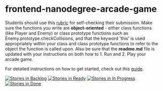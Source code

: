 frontend-nanodegree-arcade-game
===============================

Students should use this [rubric](https://review.udacity.com/#!/projects/2696458597/rubric) for self-checking their submission. Make sure the functions you write are **object-oriented** - either class functions (like Player and Enemy) or class prototype functions such as Enemy.prototype.checkCollisions, and that the keyword 'this' is used appropriately within your class and class prototype functions to refer to the object the function is called upon. Also be sure that the **readme.md** file is updated with your instructions on both how to 1. Run and 2. Play your arcade game.

For detailed instructions on how to get started, check out this [guide](https://docs.google.com/document/d/1v01aScPjSWCCWQLIpFqvg3-vXLH2e8_SZQKC8jNO0Dc/pub?embedded=true).

<a href="http://waffle.io/czeise/frontend-nanodegree-arcade-game" target="_blank">![Stories in Backlog](https://badge.waffle.io/czeise/frontend-nanodegree-arcade-game.svg?label=backlog&title=Backlog)</a>
<a href="http://waffle.io/czeise/frontend-nanodegree-arcade-game" target="_blank">![Stories in Ready](https://badge.waffle.io/czeise/frontend-nanodegree-arcade-game.svg?label=ready&title=Ready)</a>
<a href="http://waffle.io/czeise/frontend-nanodegree-arcade-game" target="_blank">![Stories in In Progress](https://badge.waffle.io/czeise/frontend-nanodegree-arcade-game.svg?label=in%20progress&title=In%20Progress)</a>
<a href="http://waffle.io/czeise/frontend-nanodegree-arcade-game" target="_blank">![Stories in Done](https://badge.waffle.io/czeise/frontend-nanodegree-arcade-game.svg?label=label=done&title=Done)</a>
